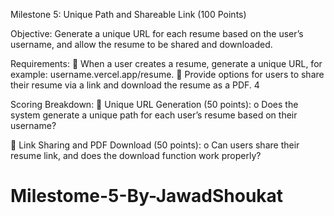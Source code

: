 Milestone 5: Unique Path and Shareable Link (100 Points) 

Objective: 
Generate a unique URL for each resume based on the user’s username, and allow the resume to be 
shared and downloaded. 

Requirements: 
 When a user creates a resume, generate a unique URL, for example: 
username.vercel.app/resume. 
 Provide options for users to share their resume via a link and download the resume as a 
PDF. 
4 

Scoring Breakdown: 
 Unique URL Generation (50 points): 
o Does the system generate a unique path for each user’s resume based on their 
username? 

 Link Sharing and PDF Download (50 points): 
o Can users share their resume link, and does the download function work properly?

# Milestome-5-By-JawadShoukat
